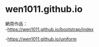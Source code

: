 # wen1011.github.io
網頁作品：<br>
-https://wen1011.github.io/bootstrap/index

-https://wen1011.github.io/uniform

